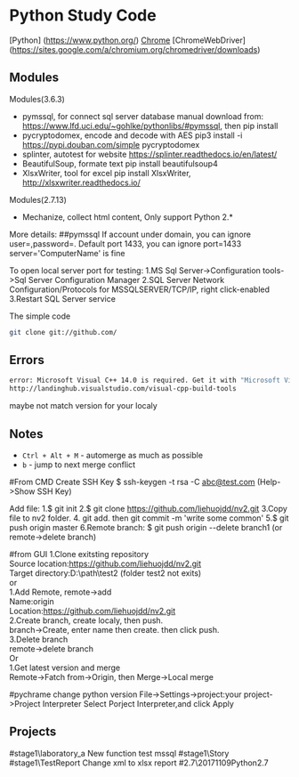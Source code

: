 Python Study Code
==================================================
[Python] (https://www.python.org/)
[Chrome](https://chrome.en.softonic.com)
[ChromeWebDriver] (https://sites.google.com/a/chromium.org/chromedriver/downloads)

Modules
--------------------------------------

Modules(3.6.3)
- pymssql, for connect sql server database
manual download from: https://www.lfd.uci.edu/~gohlke/pythonlibs/#pymssql, then pip install
- pycryptodomex, encode and decode with AES
pip3 install -i https://pypi.douban.com/simple pycryptodomex
- splinter, autotest for website
https://splinter.readthedocs.io/en/latest/
- BeautifulSoup, formate text
pip install beautifulsoup4
- XlsxWriter, tool for excel
pip install XlsxWriter, http://xlsxwriter.readthedocs.io/

Modules(2.7.13)
- Mechanize, collect html content, Only support Python 2.*



More details:
##pymssql
If account under domain, you can ignore user=,password=.
Default port 1433, you can ignore port=1433
server='ComputerName' is fine

To open local server port for testing:
1.MS Sql Server->Configuration tools->Sql Server Configuration Manager
2.SQL Server Network Configuration/Protocols for MSSQLSERVER/TCP/IP, right click-enabled
3.Restart SQL Server service


The simple code
```bash
git clone git://github.com/
```

Errors
--------------------------------------
```bash
error: Microsoft Visual C++ 14.0 is required. Get it with "Microsoft Visual C++ Build Tools": 
http://landinghub.visualstudio.com/visual-cpp-build-tools
```
maybe not match version for your localy

Notes
--------------------------------------

* `Ctrl + Alt + M` - automerge as much as possible
* `b` - jump to next merge conflict

#From CMD
Create SSH Key
$ ssh-keygen -t rsa -C abc@test.com
(Help->Show SSH Key)

Add file:
1.$ git init
2.$ git clone https://github.com/liehuojdd/nv2.git
3.Copy file to nv2 folder.
4. git add.  then git commit -m 'write some common'
5.$ git push origin master
6.Remote branch:
$ git push origin --delete branch1
(or remote->delete branch)

#from GUI
1.Clone exitsting repository<br/>
Source location:https://github.com/liehuojdd/nv2.git<br/>
Target directory:D:\path\test2  (folder test2 not exits)<br/>
or<br/>
1.Add Remote, remote->add<br/>
  Name:origin<br/>
  Location:https://github.com/liehuojdd/nv2.git<br/>
2.Create branch, create localy, then push.<br/>
  branch->Create, enter name then create. then click push.<br/>
3.Delete branch<br/>
  remote->delete branch<br/>
Or<br/>
1.Get latest version and merge<br/>
Remote->Fatch from->Origin, then Merge->Local merge<br/>

#pychrame change python version
File->Settings->project:your project->Project Interpreter
Select Porject Interpreter,and click Apply

Projects
--------------------------------------
#stage1\laboratory_a
New function test
mssql
#stage1\Story
#stage1\TestReport
Change xml to xlsx report
#2.7\20171109Python2.7
